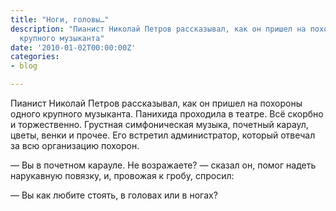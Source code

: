 ```yaml
---
title: "Ноги, головы…"
description: "Пианист Николай Петров рассказывал, как он пришел на похороны одного
  крупного музыканта"
date: '2010-01-02T00:00:00Z'
categories:
- blog

---
```

Пианист Николай Петров рассказывал, как он пришел на похороны одного крупного музыканта. Панихида проходила в театре. Всё скорбно и торжественно. Грустная симфоническая музыка, почетный караул, цветы, венки и прочее. Его встретил  администратор, который отвечал за всю организацию похорон.

—&nbsp;Вы в почетном карауле. Не возражаете? —&nbsp;сказал он, помог надеть нарукавную повязку, и, провожая  к гробу, спросил:

—&nbsp;Вы как любите стоять, в головах или в ногах?
